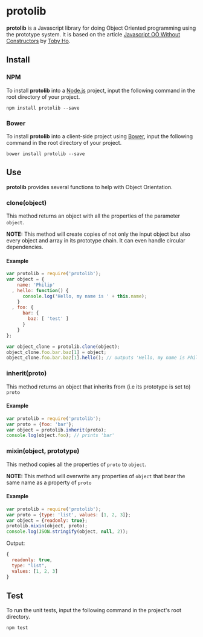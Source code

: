 protolib
========

**protolib** is a Javascript library for doing Object Oriented programming using the prototype system. It is based on the article [Javascript OO Without Constructors](http://tobyho.com/2012/10/21/javascript-OO-without-constructors/) by [Toby Ho](http://www.tobyho.com).

Install
-------

### NPM

To install **protolib** into a [Node.js](http://nodejs.org) project, input the following command in the root directory of your project.

    npm install protolib --save

### Bower

To install **protolib** into a client-side project using [Bower](http://bower.io), input the following command in the root directory of your project.

    bower install protolib --save

Use
---

**protolib** provides several functions to help with Object Orientation.

### clone(object)

This method returns an object with all the properties of the parameter `object`. 

**NOTE:** This method will create copies of not only the input object but also every object and array in its prototype chain. It can even handle circular dependencies.

#### Example

```javascript
var protolib = require('protolib');
var object = {
    name: 'Philip'
  , hello: function() {
      console.log('Hello, my name is ' + this.name);
    }
  , foo: {
      bar: {
        baz: [ 'test' ]
      }
    }
};

var object_clone = protolib.clone(object);
object_clone.foo.bar.baz[1] = object;
object_clone.foo.bar.baz[1].hello(); // outputs 'Hello, my name is Philip'
```

### inherit(proto)

This method returns an object that inherits from (i.e its prototype is set to) `proto`

#### Example

```javascript
var protolib = require('protolib');
var proto = {foo: 'bar'};
var object = protolib.inherit(proto);
console.log(object.foo); // prints 'bar'
```

### mixin(object, prototype)

This method copies all the properties of `proto` to `object`.

**NOTE:** This method will overwrite any properties of `object` that bear the same name as a property of `proto`

#### Example

```javascript
var protolib = require('protolib');
var proto = {type: 'list', values: [1, 2, 3]};
var object = {readonly: true};
protolib.mixin(object, proto);
console.log(JSON.stringify(object, null, 2));
```

Output: 

```javascript
{
  readonly: true,
  type: "list",
  values: [1, 2, 3]
}
```

Test
----

To run the unit tests, input the following command in the project's root directory.

    npm test
